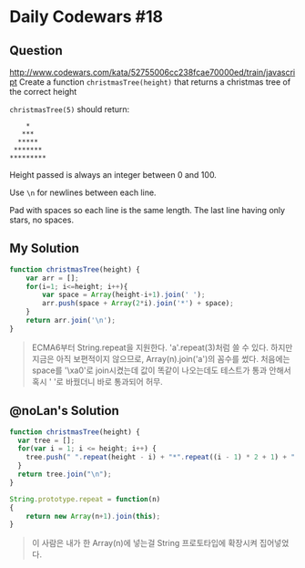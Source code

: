 # Daily Codewars #18

## Question
http://www.codewars.com/kata/52755006cc238fcae70000ed/train/javascript
Create a function `christmasTree(height)` that returns a christmas tree of the correct height

`christmasTree(5)` should return:
```
    *    
   ***   
  *****  
 ******* 
*********
```
Height passed is always an integer between 0 and 100.

Use `\n` for newlines between each line.

Pad with spaces so each line is the same length. The last line having only stars, no spaces.

## My Solution
```javascript
function christmasTree(height) {
    var arr = [];
    for(i=1; i<=height; i++){
        var space = Array(height-i+1).join(' ');
        arr.push(space + Array(2*i).join('*') + space);
    }
    return arr.join('\n');
}
```
> ECMA6부터 String.repeat을 지원한다. 'a'.repeat(3)처럼 쓸 수 있다.
> 하지만 지금은 아직 보편적이지 않으므로, Array(n).join('a')의 꼼수를 썼다.
> 처음에는 space를 '\xa0'로 join시켰는데 값이 똑같이 나오는데도 테스트가 통과 안해서 혹시 ' '로 바꿨더니 바로 통과되어 허무.

## @noLan's Solution
```javascript
function christmasTree(height) {
  var tree = [];
  for(var i = 1; i <= height; i++) {
    tree.push(" ".repeat(height - i) + "*".repeat((i - 1) * 2 + 1) + " ".repeat(height - i));
  }
  return tree.join("\n");
}

String.prototype.repeat = function(n)
{
    return new Array(n+1).join(this);
}
```
> 이 사람은 내가 한 Array(n)에 넣는걸 String 프로토타입에 확장시켜 집어넣었다.
